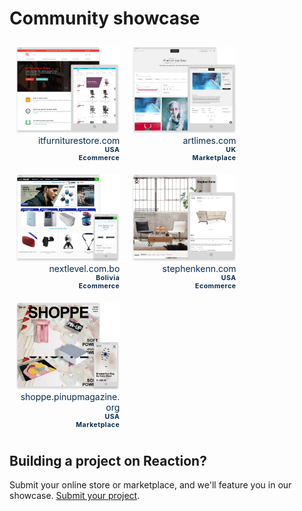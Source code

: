 # Community showcase

<style>
  .photo-grid {
    display: flex;
    flex-wrap: wrap;
  }

  .photo-grid img {
    max-width: 100%;
  }

  .showcase-grid-item {
    flex: 1 1 auto;
    max-width: 33%;
    width: 33%;
    padding: 10px;
  }

  a.showcase-grid-item {
    text-decoration: none;
    text-align: right;
  }

  p.item-info {
    margin: 0;
    padding: 0;
    color: rgb(5, 42, 78);
  }

  p.item-label {
    letter-spacing: 0.05em;
    font-size: .75em;
    font-weight: bold;
  }
</style>

<div class="photo-grid">
  <a href="http://itfurniturestore.com" class="showcase-grid-item" target="_blank">
    <img src="https://raw.githubusercontent.com/reactioncommerce/reaction-docs/master/assets/community-showcase/community-showcase-1-itfurniture.png">
    <div>
      <p class="item-info">itfurniturestore.com</p>
      <p class="item-info item-label">USA</p>
      <p class="item-info item-label">Ecommerce</p>
    </div>
  </a>
  <a href="http://artlimes.com" class="showcase-grid-item" target="_blank">
    <img src="https://raw.githubusercontent.com/reactioncommerce/reaction-docs/master/assets/community-showcase/community-showcase-2-artlimes.png">
    <div>
      <p class="item-info">artlimes.com</p>
      <p class="item-info item-label">UK</p>
      <p class="item-info item-label">Marketplace</p>
    </div>
  </a>
  <a href="http://nextlevel.com.bo" class="showcase-grid-item" target="_blank">
    <img src="https://raw.githubusercontent.com/reactioncommerce/reaction-docs/master/assets/community-showcase/community-showcase-3-nextlevel.png">
    <div>
      <p class="item-info">nextlevel.com.bo</p>
      <p class="item-info item-label">Bolivia</p>
      <p class="item-info item-label">Ecommerce</p>
    </div>
  </a>
  <a href="http://stephenkenn.com" class="showcase-grid-item" target="_blank">
    <img src="https://raw.githubusercontent.com/reactioncommerce/reaction-docs/master/assets/community-showcase/community-showcase-4-stephenkenn.png">
    <div>
      <p class="item-info">stephenkenn.com</p>
      <p class="item-info item-label">USA</p>
      <p class="item-info item-label">Ecommerce</p>
    </div>
  </a>
  <a href="http://shoppe.pinupmagazine.org" class="showcase-grid-item" target="_blank">
    <img src="https://raw.githubusercontent.com/reactioncommerce/reaction-docs/master/assets/community-showcase/community-showcase-5-pinup.png">
    <div>
      <p class="item-info">shoppe.pinupmagazine.org</p>
      <p class="item-info item-label">USA</p>
      <p class="item-info item-label">Marketplace</p>
    </div>
  </a>
</div>

## Building a project on Reaction?

Submit your online store or marketplace, and we'll feature you in our showcase. [Submit your project](https://reactioncommerce.com/community-showcase#submit-project).
